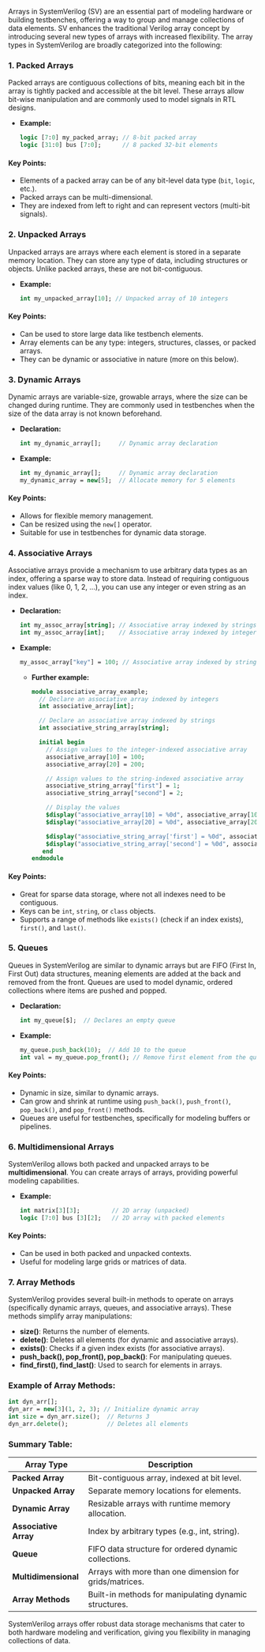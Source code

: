 Arrays in SystemVerilog (SV) are an essential part of modeling hardware or building testbenches, offering a way to group and manage collections of data elements. SV enhances the traditional Verilog array concept by introducing several new types of arrays with increased flexibility. The array types in SystemVerilog are broadly categorized into the following:

### 1. **Packed Arrays**
Packed arrays are contiguous collections of bits, meaning each bit in the array is tightly packed and accessible at the bit level. These arrays allow bit-wise manipulation and are commonly used to model signals in RTL designs.
- **Example:**
  ```systemverilog
  logic [7:0] my_packed_array; // 8-bit packed array
  logic [31:0] bus [7:0];      // 8 packed 32-bit elements
  ```

#### Key Points:
- Elements of a packed array can be of any bit-level data type (`bit`, `logic`, etc.).
- Packed arrays can be multi-dimensional.
- They are indexed from left to right and can represent vectors (multi-bit signals).

### 2. **Unpacked Arrays**
Unpacked arrays are arrays where each element is stored in a separate memory location. They can store any type of data, including structures or objects. Unlike packed arrays, these are not bit-contiguous.
- **Example:**
  ```systemverilog
  int my_unpacked_array[10]; // Unpacked array of 10 integers
  ```

#### Key Points:
- Can be used to store large data like testbench elements.
- Array elements can be any type: integers, structures, classes, or packed arrays.
- They can be dynamic or associative in nature (more on this below).
  
### 3. **Dynamic Arrays**
Dynamic arrays are variable-size, growable arrays, where the size can be changed during runtime. They are commonly used in testbenches when the size of the data array is not known beforehand.
- **Declaration:**
  ```systemverilog
  int my_dynamic_array[];     // Dynamic array declaration
  ```
- **Example:**
  ```systemverilog
  int my_dynamic_array[];     // Dynamic array declaration
  my_dynamic_array = new[5];  // Allocate memory for 5 elements
  ```

#### Key Points:
- Allows for flexible memory management.
- Can be resized using the `new[]` operator.
- Suitable for use in testbenches for dynamic data storage.

### 4. **Associative Arrays**
Associative arrays provide a mechanism to use arbitrary data types as an index, offering a sparse way to store data. Instead of requiring contiguous index values (like 0, 1, 2, ...), you can use any integer or even string as an index.
- **Declaration:**
  ```systemverilog
  int my_assoc_array[string]; // Associative array indexed by strings
  int my_assoc_array[int];    // Associative array indexed by integers
  ```
- **Example:**
  ```systemverilog
  my_assoc_array["key"] = 100; // Associative array indexed by string
  ```

  - **Further example:**
    ```systemverilog
    module associative_array_example;
      // Declare an associative array indexed by integers
      int associative_array[int];

      // Declare an associative array indexed by strings
      int associative_string_array[string];

      initial begin
        // Assign values to the integer-indexed associative array
        associative_array[10] = 100;
        associative_array[20] = 200;

        // Assign values to the string-indexed associative array
        associative_string_array["first"] = 1;
        associative_string_array["second"] = 2;

        // Display the values
        $display("associative_array[10] = %0d", associative_array[10]);   // Output: 100
        $display("associative_array[20] = %0d", associative_array[20]);   // Output: 200

        $display("associative_string_array['first'] = %0d", associative_string_array["first"]);  // Output: 1
        $display("associative_string_array['second'] = %0d", associative_string_array["second"]); // Output: 2
       end
    endmodule

#### Key Points:
- Great for sparse data storage, where not all indexes need to be contiguous.
- Keys can be `int`, `string`, or `class` objects.
- Supports a range of methods like `exists()` (check if an index exists), `first()`, and `last()`.

### 5. **Queues**
Queues in SystemVerilog are similar to dynamic arrays but are FIFO (First In, First Out) data structures, meaning elements are added at the back and removed from the front. Queues are used to model dynamic, ordered collections where items are pushed and popped.
- **Declaration:**
  ```systemverilog
  int my_queue[$];  // Declares an empty queue
  ```
- **Example:**
  ```systemverilog
  my_queue.push_back(10);  // Add 10 to the queue
  int val = my_queue.pop_front(); // Remove first element from the queue
  ```

#### Key Points:
- Dynamic in size, similar to dynamic arrays.
- Can grow and shrink at runtime using `push_back()`, `push_front()`, `pop_back()`, and `pop_front()` methods.
- Queues are useful for testbenches, specifically for modeling buffers or pipelines.

### 6. **Multidimensional Arrays**
SystemVerilog allows both packed and unpacked arrays to be **multidimensional**. You can create arrays of arrays, providing powerful modeling capabilities.
- **Example:**
  ```systemverilog
  int matrix[3][3];         // 2D array (unpacked)
  logic [7:0] bus [3][2];   // 2D array with packed elements
  ```

#### Key Points:
- Can be used in both packed and unpacked contexts.
- Useful for modeling large grids or matrices of data.

### 7. **Array Methods**
SystemVerilog provides several built-in methods to operate on arrays (specifically dynamic arrays, queues, and associative arrays). These methods simplify array manipulations:
- **size()**: Returns the number of elements.
- **delete()**: Deletes all elements (for dynamic and associative arrays).
- **exists()**: Checks if a given index exists (for associative arrays).
- **push_back(), pop_front(), pop_back()**: For manipulating queues.
- **find_first(), find_last()**: Used to search for elements in arrays.

### Example of Array Methods:
```systemverilog
int dyn_arr[];
dyn_arr = new[3](1, 2, 3); // Initialize dynamic array
int size = dyn_arr.size();  // Returns 3
dyn_arr.delete();           // Deletes all elements
```

### Summary Table:

| **Array Type**       | **Description**                                       |
|----------------------|-------------------------------------------------------|
| **Packed Array**      | Bit-contiguous array, indexed at bit level.           |
| **Unpacked Array**    | Separate memory locations for elements.               |
| **Dynamic Array**     | Resizable arrays with runtime memory allocation.      |
| **Associative Array** | Index by arbitrary types (e.g., int, string).         |
| **Queue**             | FIFO data structure for ordered dynamic collections.  |
| **Multidimensional**  | Arrays with more than one dimension for grids/matrices.|
| **Array Methods**     | Built-in methods for manipulating dynamic structures. |

SystemVerilog arrays offer robust data storage mechanisms that cater to both hardware modeling and verification, giving you flexibility in managing collections of data.
